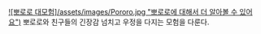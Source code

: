 [![뽀로로 대모험]/assets/images/Pororo.jpg "뽀로로에 대해서 더 알아볼 수 있어요")](https://i.ytimg.com/vi/YAVP-KoW0eE/maxresdefault.jpg)
뽀로로와 친구들의 긴장감 넘치고 우정을 다지는 모험을 다룬다.
